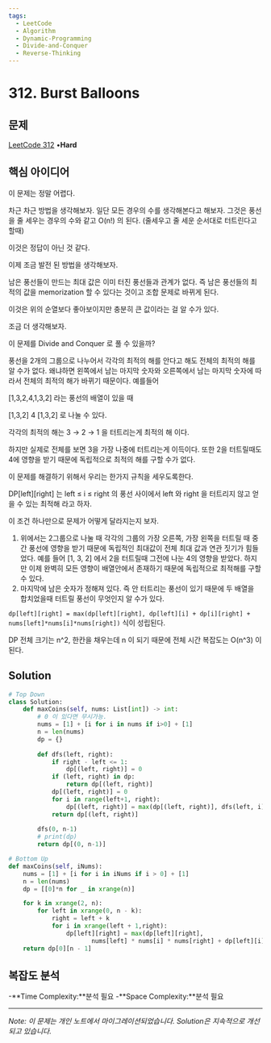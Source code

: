 ```yaml
---
tags:
  - LeetCode
  - Algorithm
  - Dynamic-Programming
  - Divide-and-Conquer
  - Reverse-Thinking
---
```


# 312. Burst Balloons

## 문제

[LeetCode 312](https://leetcode.com/problems/burst-balloons/) •**Hard**

## 핵심 아이디어

이 문제는 정말 어렵다.

차근 차근 방법을 생각해보자. 일단 모든 경우의 수를 생각해본다고 해보자. 그것은 풍선을 줄 세우는 경우의 수와 같고 O(n!) 의 된다. (줄세우고 줄 세운 순서대로 터트린다고 할때)

이것은 정답이 아닌 것 같다.

이제 조금 발전 된 방법을 생각해보자.

남은 풍선들이 만드는 최대 값은 이미 터진 풍선들과 관계가 없다. 즉 남은 풍선들의 최적의 값을 memorization 할 수 있다는 것이고 조합 문제로 바뀌게 된다.

이것은 위의 순열보다 좋아보이지만 충분히 큰 값이라는 걸 알 수가 있다.

조금 더 생각해보자.

이 문제를 Divide and Conquer 로 풀 수 있을까?

풍선을 2개의 그룹으로 나누어서 각각의 최적의 해를 안다고 해도 전체의 최적의 해를 알 수가 없다. 왜냐하면 왼쪽에서 남는 마지막 숫자와 오른쪽에서 남는 마지막 숫자에 따라서 전체의 최적의 해가 바뀌기 때문이다. 예를들어

[1,3,2,4,1,3,2] 라는 풍선의 배열이 있을 때

[1,3,2] 4 [1,3,2] 로 나눌 수 있다.

각각의 최적의 해는 3 → 2 → 1 을 터트리는게 최적의 해 이다.

하지만 실제로 전체를 보면 3을 가장 나중에 터트리는게 이득이다. 또한 2을 터트릴때도 4에 영향을 받기 때문에 독립적으로 최적의 해를 구할 수가 없다.

이 문제를 해결하기 위해서 우리는 한가지 규칙을 세우도록한다.

DP\[left\]\[right\] 는 left ≤ i ≤ right 의 풍선 사이에서 left 와 right 을 터트리지 않고 얻을 수 있는 최적해 라고 하자.

이 조건 하나만으로 문제가 어떻게 달라지는지 보자.

1. 위에서는 2그룹으로 나눌 때 각각의 그룹의 가장 오른쪽, 가장 왼쪽을 터트릴 때 중간 풍선에 영향을 받기 때문에 독립적인 최대값이 전체 최대 값과 연관 짓기가 힘들었다. 예를 들어 [1, 3, 2] 에서 2을 터트릴때 그전에 나눈 4의 영향을 받았다. 하지만 이제 완벽히 모든 영향이 배열안에서 존재하기 때문에 독립적으로 최적해를 구할 수 있다.
2. 마지막에 남은 숫자가 정해져 있다. 즉 안 터트리는 풍선이 있기 때문에 두 배열을 합치었을때 터트릴 풍선이 무엇인지 알 수가 있다.

`dp[left][right] = max(dp[left][right], dp[left][i] + dp[i][right] + nums[left]*nums[i]*nums[right])` 식이 성립된다.

DP 전체 크기는 n^2, 한칸을 채우는데 n 이 되기 때문에 전체 시간 복잡도는 O(n^3) 이 된다.

## Solution

```python
# Top Down
class Solution:
    def maxCoins(self, nums: List[int]) -> int:
        # 0 이 있다면 무시가능. 
        nums = [1] + [i for i in nums if i>0] + [1]
        n = len(nums)
        dp = {}
        
        def dfs(left, right):
            if right - left <= 1:
                dp[(left, right)] = 0
            if (left, right) in dp:
                return dp[(left, right)]
            dp[(left, right)] = 0
            for i in range(left+1, right):
                dp[(left, right)] = max(dp[(left, right)], dfs(left, i) + dfs(i, right) + nums[left]*nums[i]*nums[right])
            return dp[(left, right)]
                
        dfs(0, n-1)
        # print(dp)
        return dp[(0, n-1)]
```

```python
# Bottom Up
def maxCoins(self, iNums):
    nums = [1] + [i for i in iNums if i > 0] + [1]
    n = len(nums)
    dp = [[0]*n for _ in xrange(n)]

    for k in xrange(2, n):
        for left in xrange(0, n - k):
            right = left + k
            for i in xrange(left + 1,right):
                dp[left][right] = max(dp[left][right],
                       nums[left] * nums[i] * nums[right] + dp[left][i] + dp[i][right])
    return dp[0][n - 1]
```

## 복잡도 분석

-**Time Complexity:**분석 필요
-**Space Complexity:**분석 필요

---

*Note: 이 문제는 개인 노트에서 마이그레이션되었습니다. Solution은 지속적으로 개선되고 있습니다.*
